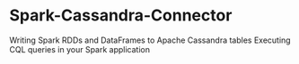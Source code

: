 # Spark-Cassandra-Connector
Writing Spark RDDs and DataFrames to Apache Cassandra tables Executing CQL queries in your Spark application
